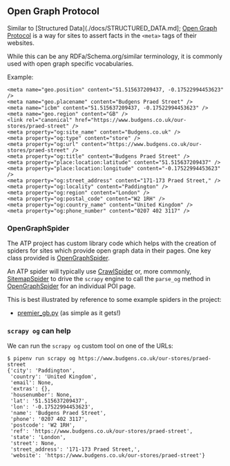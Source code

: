 ## Open Graph Protocol

Similar to [Structured Data](./docs/STRUCTURED_DATA.md]; [Open Graph Protocol](https://ogp.me) is a way for sites to assert facts in the `<meta>` tags of their websites.

While this can be any RDFa/Schema.org/similar terminology, it is commonly used with open graph specific vocabularies.

Example:
```
<meta name="geo.position" content="51.515637209437, -0.17522994453623" />
<meta name="geo.placename" content="Budgens Praed Street" />
<meta name="icbm" content="51.515637209437, -0.17522994453623" />
<meta name="geo.region" content="GB" />
<link rel="canonical" href="https://www.budgens.co.uk/our-stores/praed-street" />
<meta property="og:site_name" content="Budgens.co.uk" />
<meta property="og:type" content="store" />
<meta property="og:url" content="https://www.budgens.co.uk/our-stores/praed-street" />
<meta property="og:title" content="Budgens Praed Street" />
<meta property="place:location:latitude" content="51.515637209437" />
<meta property="place:location:longitude" content="-0.17522994453623" />
<meta property="og:street_address" content="171-173 Praed Street," />
<meta property="og:locality" content="Paddington" />
<meta property="og:region" content="London" />
<meta property="og:postal_code" content="W2 1RH" />
<meta property="og:country_name" content="United Kingdom" />
<meta property="og:phone_number" content="0207 402 3117" />
```


### OpenGraphSpider

The ATP project has custom library code which helps with the creation of spiders for sites which provide open graph data in their pages. One key class provided is [OpenGraphSpider](../locations/open_graph_spider.py).

An ATP spider will typically use [CrawlSpider](https://docs.scrapy.org/en/latest/topics/spiders.html#crawlspider) or, more commonly, [SitemapSpider](https://docs.scrapy.org/en/latest/topics/spiders.html#sitemapspider) to drive the `scrapy` engine to call the `parse_og` method in [OpenGraphSpider](../locations/open_graph_spider.py) for an individual POI page.

This is best illustrated by reference to some example spiders in the project:

* [premier_gb.py](../locations/spiders/premier_gb.py) (as simple as it gets!)

### `scrapy og` can help

We can run the `scrapy og` custom tool on one of the URLs:

```
$ pipenv run scrapy og https://www.budgens.co.uk/our-stores/praed-street
{'city': 'Paddington',
 'country': 'United Kingdom',
 'email': None,
 'extras': {},
 'housenumber': None,
 'lat': '51.515637209437',
 'lon': '-0.17522994453623',
 'name': 'Budgens Praed Street',
 'phone': '0207 402 3117',
 'postcode': 'W2 1RH',
 'ref': 'https://www.budgens.co.uk/our-stores/praed-street',
 'state': 'London',
 'street': None,
 'street_address': '171-173 Praed Street,',
 'website': 'https://www.budgens.co.uk/our-stores/praed-street'}
```



